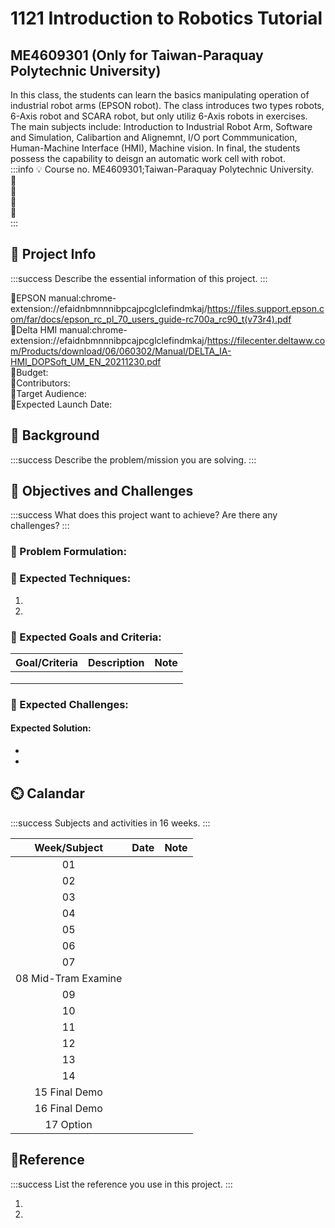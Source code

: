 # 1121 Introduction to Robotics Tutorial 
## ME4609301 (Only for Taiwan-Paraquay Polytechnic University)
In this class, the students can learn the basics manipulating operation of industrial robot arms (EPSON robot). The class introduces two types robots, 6-Axis robot and SCARA robot, but only utiliz 6-Axis robots in exercises. The main subjects include: Introduction to Industrial Robot Arm, Software and Simulation, Calibartion and Alignemnt, I/O port Commmunication, Human-Machine Interface (HMI), Machine vision. In final, the students possess the capability to deisgn an automatic work cell with robot.   
:::info
:bulb: Course no. ME4609301;Taiwan-Paraquay Polytechnic University.  
:small_blue_diamond:  
:small_blue_diamond:  
:small_blue_diamond:  
:small_blue_diamond:  
:::

## :beginner: Project Info

:::success
Describe the essential information of this project.
:::

:small_blue_diamond:EPSON manual:chrome-extension://efaidnbmnnnibpcajpcglclefindmkaj/https://files.support.epson.com/far/docs/epson_rc_pl_70_users_guide-rc700a_rc90_t(v73r4).pdf  
:small_blue_diamond:Delta HMI manual:chrome-extension://efaidnbmnnnibpcajpcglclefindmkaj/https://filecenter.deltaww.com/Products/download/06/060302/Manual/DELTA_IA-HMI_DOPSoft_UM_EN_20211230.pdf  
:small_blue_diamond:Budget:  
:small_blue_diamond:Contributors:  
:small_blue_diamond:Target Audience:  
:small_blue_diamond:Expected Launch Date:

## :triangular_flag_on_post: Background

:::success
Describe the problem/mission you are solving.
:::

## :pencil: Objectives and Challenges

:::success
What does this project want to achieve? Are there any challenges?
:::

### :small_blue_diamond: Problem Formulation:

### :small_blue_diamond: Expected Techniques:

1.
2.

### :small_blue_diamond: Expected Goals and Criteria:


| **Goal/Criteria** | **Description** | **Note** |
|:-----------------:|:---------------:|:--------:|
|                   |                 |          |
|                   |                 |          |
|                   |                 |          |

### :small_blue_diamond: Expected Challenges:

#### Expected Solution:
-
-

## :timer_clock: Calandar

:::success
Subjects and activities in 16 weeks.
:::

|        **Week/Subject**        | **Date** | **Note** |
|:----------------------:|:--------------:|:-----------:|
| 01   |          |          |
| 02 |          |          |
| 03 |          |          |
| 04      |          |          |
| 05       |          |          |
| 06       |          |          |
| 07    |          |          |
| 08 Mid-Tram Examine |          |          |
| 09 |          |          |
| 10      |          |          |
| 11      |          |          |
| 12       |          |          |
| 13    |          |          |
| 14      |          |          |
| 15 Final Demo|          |          |
| 16 Final Demo|          |          |
| 17 Option    |          |          

## :book:Reference

:::success
List the reference you use in this project.
:::

1.
2.
          
